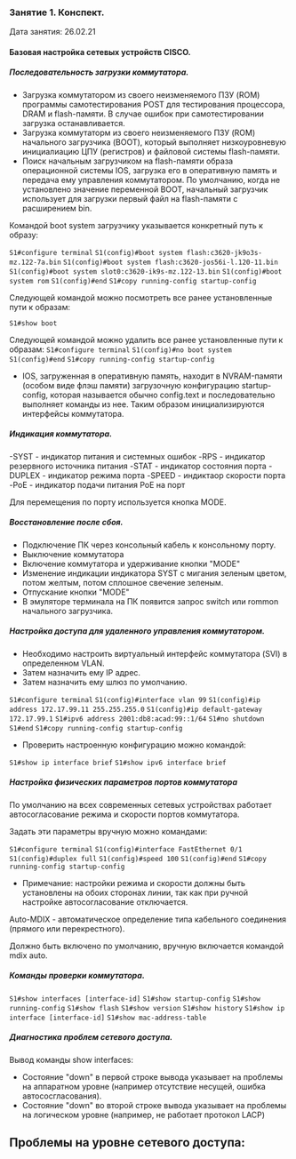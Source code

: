 ### Занятие 1. Конспект.

Дата занятия: 26.02.21

#### Базовая настройка сетевых устройств CISCO.

##### Последовательность загрузки коммутатора.

- Загрузка коммутатором из своего неизменяемого ПЗУ (ROM) программы самотестирования POST для тестирования процессора, DRAM и flash-памяти. В случае ошибок при самотестировании загрузка останавливается.
- Загрузка коммутаторм из своего неизменяемого ПЗУ (ROM) начального загрузчика (BOOT), который выполняет низкоуровневую инициалиацию ЦПУ (регистров) и файловой системы flash-памяти.
- Поиск начальным загрузчиком на flash-памяти образа операционной системы IOS, загрузка его в оперативную память и передача ему управления коммутатором. 
По умолчанию, когда не установлено значение переменной BOOT, начальный загрузчик использует для загрузки первый файл на flash-памяти с расширением bin.
 
Командой boot system загрузчику указывается конкретный путь к образу:

`S1#configure terminal`
`S1(config)#boot system flash:c3620-jk9o3s-mz.122-7a.bin`
`S1(config)#boot system flash:c3620-jos56i-l.120-11.bin`
`S1(config)#boot system slot0:c3620-ik9s-mz.122-13.bin`
`S1(config)#boot system rom`
`S1(config)#end`
`S1#copy running-config startup-config`

Следующей командой можно посмотреть все ранее установленные пути к образам:

`S1#show boot`

Следующей командой можно удалить все ранее установленные пути к образам:
`S1#configure terminal`
`S1(config)#no boot system`
`S1(config)#end`
`S1#copy running-config startup-config`

- IOS, загруженная в оперативную память, находит в NVRAM-памяти (особом виде флэш памяти) загрузочную конфигурацию startup-config, которая называется обычно config.text и последовательно выполняет команды из нее. Таким образом инициализируются интерфейсы коммутатора.

##### Индикация коммутатора.
-SYST - индикатор питания и системных ошибок
-RPS - индикатор резервного источника питания
-STAT - индикатор состояния порта
-DUPLEX - индикатор режима порта
-SPEED - индиктаор скорости порта
-PoE - индикатор подачи питания PoE на порт

Для перемещения по порту используется кнопка MODE.

##### Восстановление после сбоя.

- Подключение ПК через консольный кабель к консольному порту.
- Выключение коммутатора
- Включение коммутатора и удерживание кнопки "MODE"
- Изменение индикации индикатора SYST с мигания зеленым цветом, потом желтым, потом сплошное свечение зеленым.
- Отпускание кнопки "MODE"
- В эмуляторе терминала на ПК появится запрос switch или rommon начального загрузчика.

##### Настройка доступа для удаленного управления коммутатором.

- Необходимо настроить виртуальный интерфейс коммутатора (SVI) в определенном VLAN. 
- Затем назначить ему IP адрес.
- Затем назначить ему шлюз по умолчанию.

`S1#configure terminal`
`S1(config)#interface vlan 99`
`S1(config)#ip address 172.17.99.11 255.255.255.0`
`S1(config)#ip default-gateway 172.17.99.1`
`S1#ipv6 address 2001:db8:acad:99::1/64`
`S1#no shutdown`
`S1#end`
`S1#copy running-config startup-config`

- Проверить настроенную конфигурацию можно командой:

`S1#show ip interface brief`
`S1#show ipv6 interface brief`

##### Настройка физических параметров портов коммутатора

По умолчанию на всех современных сетевых устройствах работает автосогласование режима и скорости портов коммутатора.

Задать эти параметры вручную можно командами:

`S1#configure terminal`
`S1(config)#interface FastEthernet 0/1`
`S1(config)#duplex full`
`S1(config)#speed 100`
`S1(config)#end`
`S1#copy running-config startup-config`

- Примечание: настройки режима и скорости должны быть установлены на обоих сторонах линии, так как при ручной настройке автосогласование отключается.

Auto-MDIX - автоматическое определение типа кабельного соединения (прямого или перекрестного).

Должно быть включено по умолчанию, вручную включается командой mdix auto. 

##### Команды проверки коммутатора.

`S1#show interfaces [interface-id]`
`S1#show startup-config`
`S1#show running-config`
`S1#show flash`
`S1#show version`
`S1#show history`
`S1#show ip interface [interface-id]`
`S1#show mac-address-table`

##### Диагностика проблем сетевого доступа.

Вывод команды show interfaces:
- Состояние "down" в первой строке вывода указывает на проблемы на аппаратном уровне (например отсутствие несущей, ошибка автососгласования).
- Состояние "down" во второй строке вывода указывает на проблемы на логическом уровне (например, не работает протокол LACP)

Проблемы на уровне сетевого доступа:
- 

 
